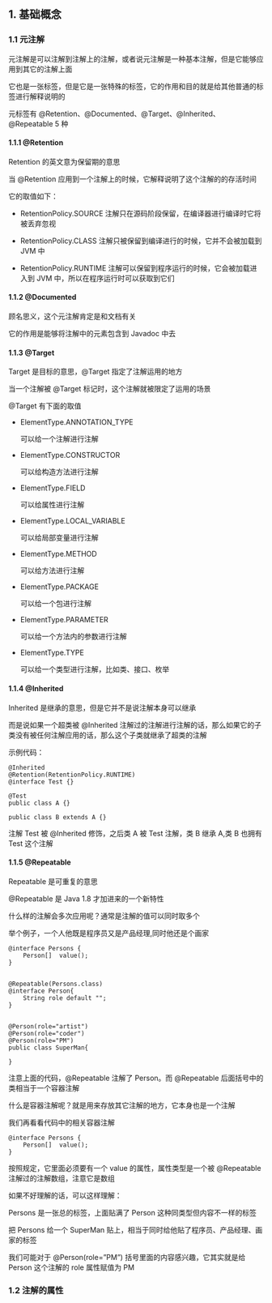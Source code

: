 ## 1. 基础概念

### 1.1 元注解

元注解是可以注解到注解上的注解，或者说元注解是一种基本注解，但是它能够应用到其它的注解上面

它也是一张标签，但是它是一张特殊的标签，它的作用和目的就是给其他普通的标签进行解释说明的

元标签有 @Retention、@Documented、@Target、@Inherited、@Repeatable 5 种

#### 1.1.1 @Retention

Retention 的英文意为保留期的意思

当 @Retention 应用到一个注解上的时候，它解释说明了这个注解的的存活时间

它的取值如下：
 
* RetentionPolicy.SOURCE 注解只在源码阶段保留，在编译器进行编译时它将被丢弃忽视
 
* RetentionPolicy.CLASS 注解只被保留到编译进行的时候，它并不会被加载到 JVM 中
 
* RetentionPolicy.RUNTIME 注解可以保留到程序运行的时候，它会被加载进入到 JVM 中，所以在程序运行时可以获取到它们

#### 1.1.2 @Documented

顾名思义，这个元注解肯定是和文档有关

它的作用是能够将注解中的元素包含到 Javadoc 中去

#### 1.1.3 @Target

Target 是目标的意思，@Target 指定了注解运用的地方

当一个注解被 @Target 标记时，这个注解就被限定了运用的场景

@Target 有下面的取值

* ElementType.ANNOTATION_TYPE 

    可以给一个注解进行注解

* ElementType.CONSTRUCTOR 

    可以给构造方法进行注解

* ElementType.FIELD 

    可以给属性进行注解

* ElementType.LOCAL_VARIABLE 

    可以给局部变量进行注解

* ElementType.METHOD 

    可以给方法进行注解

* ElementType.PACKAGE 

    可以给一个包进行注解

* ElementType.PARAMETER 

    可以给一个方法内的参数进行注解

* ElementType.TYPE 

    可以给一个类型进行注解，比如类、接口、枚举

#### 1.1.4 @Inherited

Inherited 是继承的意思，但是它并不是说注解本身可以继承

而是说如果一个超类被 @Inherited 注解过的注解进行注解的话，那么如果它的子类没有被任何注解应用的话，那么这个子类就继承了超类的注解
 
示例代码：

    @Inherited
    @Retention(RetentionPolicy.RUNTIME)
    @interface Test {}
    
    @Test
    public class A {}
    
    public class B extends A {}

注解 Test 被 @Inherited 修饰，之后类 A 被 Test 注解，类 B 继承 A,类 B 也拥有 Test 这个注解

#### 1.1.5 @Repeatable

Repeatable 是可重复的意思

@Repeatable 是 Java 1.8 才加进来的一个新特性

什么样的注解会多次应用呢？通常是注解的值可以同时取多个

举个例子，一个人他既是程序员又是产品经理,同时他还是个画家
    
    @interface Persons {
        Person[]  value();
    }
    
    
    @Repeatable(Persons.class)
    @interface Person{
        String role default "";
    }
    
    
    @Person(role="artist")
    @Person(role="coder")
    @Person(role="PM")
    public class SuperMan{
    
    }

注意上面的代码，@Repeatable 注解了 Person。而 @Repeatable 后面括号中的类相当于一个容器注解

什么是容器注解呢？就是用来存放其它注解的地方，它本身也是一个注解

我们再看看代码中的相关容器注解

    @interface Persons {
        Person[]  value();
    }

按照规定，它里面必须要有一个 value 的属性，属性类型是一个被 @Repeatable 注解过的注解数组，注意它是数组

如果不好理解的话，可以这样理解：

Persons 是一张总的标签，上面贴满了 Person 这种同类型但内容不一样的标签

把 Persons 给一个 SuperMan 贴上，相当于同时给他贴了程序员、产品经理、画家的标签

我们可能对于 @Person(role=”PM”) 括号里面的内容感兴趣，它其实就是给 Person 这个注解的 role 属性赋值为 PM

### 1.2 注解的属性

